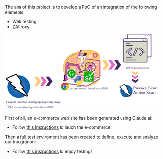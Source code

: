 The aim of this project is to develop a PoC of an integration of the following elements:
- Web testing
- ZAProxy

![integration](docs/DAST_flow.png)

First of all, an e-commerce web site has been generated using Claude.ai: 
- Follow [this instructions](docs/website.md) to lauch the e-commerce.

Then a full test enviroment has been created to define, execute and analyze our integration:
- Follow [this instructions](docs/test.md) to enjoy testing!


